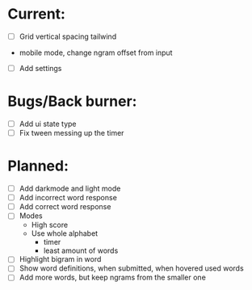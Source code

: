 # Current:

- [ ] Grid vertical spacing tailwind
- mobile mode, change ngram offset from input
- [ ] Add settings

# Bugs/Back burner:

- [ ] Add ui state type
- [ ] Fix tween messing up the timer

# Planned:

- [ ] Add darkmode and light mode
- [ ] Add incorrect word response
- [ ] Add correct word response
- [ ] Modes
  - High score
  - Use whole alphabet
    - timer
    - least amount of words
- [ ] Highlight bigram in word
- [ ] Show word definitions, when submitted, when hovered used words
- [ ] Add more words, but keep ngrams from the smaller one

